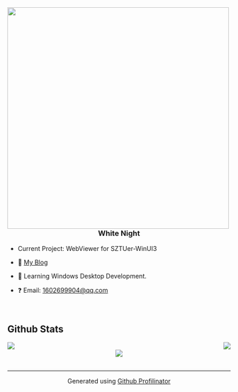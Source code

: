 <img src="https://white-night.club/wp-content/uploads/2023/05/ccc33af279e80d24a1cbcc4731d8966.jpg" align="left" height="500" width="500" />  
  

### <div align="center">White Night </div>  
  

- Current Project: WebViewer for SZTUer-WinUI3  
  

- 🔭 [My Blog](https://white-night.club/)  
  

- 🌱 Learning Windows Desktop Development.  
  

- ❓ Email: 1602699904@qq.com  
  

<br/>  


## Github Stats  
<div align="right"><img src="https://github-readme-stats.vercel.app/api?username=WhiteNight-SZTU&show_icons=true&count_private=true&hide_border=true" align="right" /></div>  

<img src="https://github-readme-stats.vercel.app/api/top-langs/?username=WhiteNight-SZTU&hide_border=true&layout=compact" align="left" />  

<br/>  

<div align="center">
<img src="https://komarev.com/ghpvc/?username=WhiteNight-SZTU&&style=flat-square" align="center" />
</div>  

<br />

----
<div align="center">Generated using <a href="https://profilinator.rishav.dev/" target="_blank">Github Profilinator</a></div>
